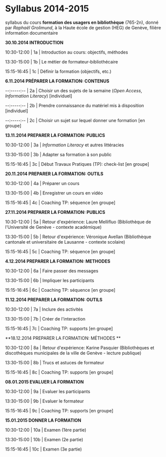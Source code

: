 # Syllabus 2014-2015

syllabus du cours **formation des usagers en bibliothèque** (765-2n), donné par *Raphaël Grolimund*, à la Haute école de gestion (HEG) de Genève, filière information documentaire


**30.10.2014 INTRODUCTION**

10:30-12:00 | 1a | Introduction au cours: objectifs, méthodes

13:30-15:00 | 1b | Le métier de formateur-bibliothécaire

15:15-16:45 | 1c | Définir la formation (objectifs, etc.)


**6.11.2014 PRÉPARER LA FORMATION: CONTENUS**

--:-----:-- | 2a | Choisir un des sujets de la semaine (*Open Access*, *Information Literacy*) [individuel]

--:-----:-- | 2b | Prendre connaissance du matériel mis à disposition [individuel]

--:-----:-- | 2c | Choisir un sujet sur lequel donner une formation [en groupe]


**13.11.2014 PREPARER LA FORMATION: PUBLICS**

10:30-12:00 | 3a | *Information Literacy* et autres littéracies

13:30-15:00 | 3b | Adapter sa formation à son public

15:15-16:45 | 3c | Début Travaux Pratiques (TP): check-list [en groupe]


**20.11.2014 PREPARER LA FORMATION: OUTILS**

10:30-12:00 | 4a | Préparer un cours

13:30-15:00 | 4b | Enregistrer un cours en vidéo

15:15-16:45 | 4c | Coaching TP: séquence [en groupe]


**27.11.2014 PREPARER LA FORMATION: PUBLICS**

10:30-12:00 | 5a | Retour d'expérience: Laure Mellifluo (Bibliothèque de l'Université de Genève - contexte académique)

13:30-15:00 | 5b | Retour d'expérience: Véronique Avellan (Bibliothèque cantonale et universitaire de Lausanne - contexte scolaire)

15:15-16:45 | 5c | Coaching TP: séquence [en groupe]


**4.12.2014 PREPARER LA FORMATION: METHODES**

10:30-12:00 | 6a | Faire passer des messages

13:30-15:00 | 6b | Impliquer les participants

15:15-16:45 | 6c | Coaching TP: séquence [en groupe]


**11.12.2014 PREPARER LA FORMATION: OUTILS**

10:30-12:00 | 7a | Inclure des activités

13:30-15:00 | 7b | Créer de l'interaction

15:15-16:45 | 7c | Coaching TP: supports [en groupe]


**18.12.2014 PREPARER LA FORMATION: MÉTHODES **

10:30-12:00 | 8a | Retour d'expérience: Karine Pasquier (Bibliothèques et discothèques municipales de la ville de Genève - lecture publique)

13:30-15:00 | 8b | Trucs et astuces de formateur

15:15-16:45 | 8c | Coaching TP: supports [en groupe]


**08.01.2015 EVALUER LA FORMATION**

10:30-12:00 | 9a | Evaluer les participants

13:30-15:00 | 9b | Evaluer le formateur

15:15-16:45 | 9c | Coaching TP: supports [en groupe]


**15.01.2015 DONNER LA FORMATION**

10:30-12:00 | 10a | Examen (1ère partie)

13:30-15:00 | 10b | Examen (2e partie)

15:15-16:45 | 10c | Examen (3e partie)
